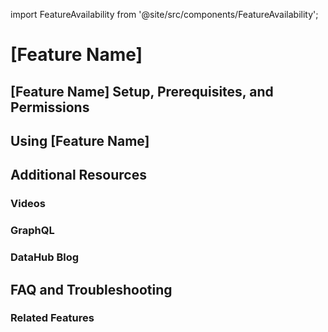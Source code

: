 import FeatureAvailability from '@site/src/components/FeatureAvailability';

# [Feature Name]

<!-- All Feature Guides should begin with `About DataHub ` to improve SEO -->

<!-- 
Update feature availability; by default, feature availabilty is Self-Hosted and Managed DataHub

Add in `saasOnly` for Managed DataHub-only features
 -->

<FeatureAvailability/>

<!-- This section should provide a plain-language overview of feature. Consider the following:

* What does this feature do? Why is it useful?
* What are the typical use cases?
* Who are the typical users?
* In which DataHub Version did this become available? -->

## [Feature Name] Setup, Prerequisites, and Permissions

<!-- This section should provide plain-language instructions on how to configure the feature:

* What special configuration is required, if any?
* How can you confirm you configured it correctly? What is the expected behavior?
* What access levels/permissions are required within DataHub? -->

## Using [Feature Name]

<!-- Plain-language instructions of how to use the feature

Provide a step-by-step guide to use feature, including relevant screenshots and/or GIFs

* Where/how do you access it?
* What best practices exist?
* What are common code snippets?
 -->

## Additional Resources

<!-- Comment out any irrelevant or empty sections -->

### Videos

<!-- Use the following format to embed YouTube videos:

**Title of YouTube video in bold text**

<p align="center">
<iframe width="560" height="315" src="www.youtube.com/embed/VIDEO_ID" title="YouTube video player" frameborder="0" allow="accelerometer; autoplay; clipboard-write; encrypted-media; gyroscope; picture-in-picture" allowfullscreen></iframe>
</p> 

-->

<!-- 
NOTE: Find the iframe details in YouTube by going to Share > Embed 
 -->

### GraphQL

<!-- Bulleted list of relevant GraphQL docs; comment out section if none -->

### DataHub Blog

<!-- Bulleted list of relevant DataHub Blog posts; comment out section if none -->

## FAQ and Troubleshooting

<!-- Use the following format:

**Question in bold text**

Response in plain text

-->



### Related Features

<!-- Bulleted list of related features; comment out section if none -->